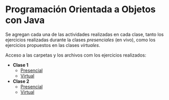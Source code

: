 # Programación Orientada a Objetos con Java

Se agregan cada una de las actividades realizadas en cada clase, tanto los ejercicios realizadas durante la clases *presenciales* (en vivo), como los ejercicios propuestos en las clases *virtuales*.

Acceso a las carpetas y los archivos com los ejercicios realizados:

* **Clase 1**
  * [Presencial](./Clase_01/src/presencial/)
  * [Virtual](./Clase_01/src/virtual/)
* **Clase 2**
  * [Presencial](./Clase_02/src/presencial/)
  * [Virtual](./Clase_02/src/virtual/)